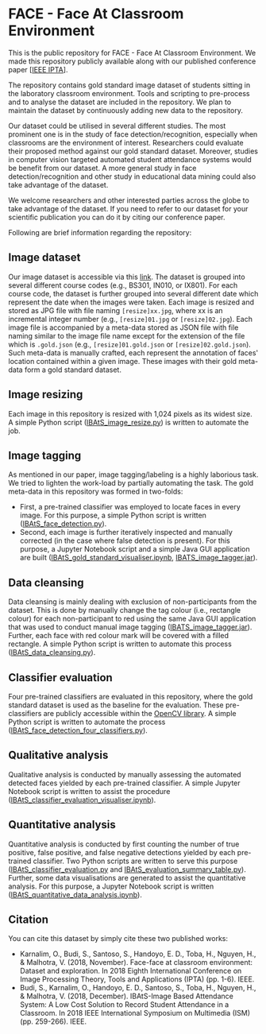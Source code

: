 # FACE - Face At Classroom Environment
This is the public repository for FACE - Face At Classroom Environment.
We made this repository publicly available along with our published conference paper [[IEEE IPTA](https://doi.org/10.1109/IPTA.2018.8608166)].

The repository contains gold standard image dataset of students sitting in the laboratory classroom environment.
Tools and scripting to pre-process and to analyse the dataset are included in the repository.
We plan to maintain the dataset by continuously adding new data to the repository.

Our dataset could be utilised in several different studies.
The most prominent one is in the study of face detection/recognition, especially when classrooms are the environment of interest.
Researchers could evaluate their proposed method against our gold standard dataset.
Moreover, studies in computer vision targeted automated student attendance systems would be benefit from our dataset.
A more general study in face detection/recognition and other study in educational data mining could also take advantage of the dataset.

We welcome researchers and other interested parties across the globe to take advantage of the dataset.
If you need to refer to our dataset for your scientific publication you can do it by citing our conference paper.

Following are brief information regarding the repository:

## Image dataset
Our image dataset is accessible via this [link](https://github.com/itmaranatha/classroom_dataset/tree/master/IBAtS_Initial_Dataset).
The dataset is grouped into several different course codes (e.g., BS301, IN010, or IX801).
For each course code, the dataset is further grouped into several different date which represent the date when the images were taken.
Each image is resized and stored as JPG file with file naming ``[resize]xx.jpg``, where xx is an incremental integer number (e.g., ``[resize]01.jpg`` or ``[resize]02.jpg``).
Each image file is accompanied by a meta-data stored as JSON file with file naming similar to the image file name except for the extension of the file which is ``.gold.json`` (e.g., ``[resize]01.gold.json`` or ``[resize]02.gold.json``).
Such meta-data is manually crafted, each represent the annotation of faces' location contained within a given image.
These images with their gold meta-data form a gold standard dataset.

## Image resizing
Each image in this repository is resized with 1,024
pixels as its widest size.
A simple Python script ([IBAtS_image_resize.py](https://github.com/itmaranatha/classroom_dataset/blob/master/IBAtS_image_resize.py)) is written to automate the job.

## Image tagging
As mentioned in our paper, image tagging/labeling is a highly laborious task.
We tried to lighten the work-load by partially automating the task.
The gold meta-data in this repository was formed in two-folds:

- First,  a pre-trained classifier was employed to locate faces in every image.
For this purpose, a simple Python script is written ([IBAtS_face_detection.py](https://github.com/itmaranatha/classroom_dataset/blob/master/IBAtS_face_detection.py)).
- Second, each image is further iteratively inspected and manually corrected (in the case where false detection is present).
For this purpose, a Jupyter Notebook script and a simple Java GUI application are built ([IBAtS_gold_standard_visualiser.ipynb](https://github.com/itmaranatha/classroom_dataset/blob/master/IBAtS_gold_standard_visualiser.ipynb), [IBATS_image_tagger.jar](https://github.com/itmaranatha/classroom_dataset/blob/master/IBATS_image_tagger.jar)).

## Data cleansing
Data cleansing is mainly dealing with exclusion of non-participants from the dataset.
This is done by manually change the tag colour (i.e., rectangle colour) for each non-participant to red using the same Java GUI application that was used to conduct manual image tagging ([IBATS_image_tagger.jar](https://github.com/itmaranatha/classroom_dataset/blob/master/IBATS_image_tagger.jar)).
Further, each face with red colour mark will be covered with a filled rectangle.
A simple Python script is written to automate this process ([IBAtS_data_cleansing.py](https://github.com/itmaranatha/classroom_dataset/blob/master/IBAtS_data_cleansing.py)).

## Classifier evaluation
Four pre-trained classifiers are evaluated in this repository, where the gold standard dataset is used as the baseline for the evaluation.
These pre-classifiers are publicly accessible within the [OpenCV library](https://github.com/opencv/opencv).
A simple Python script is written to automate the process ([IBAtS_face_detection_four_classifiers.py](https://github.com/itmaranatha/classroom_dataset/blob/41024d669c4067f77176aacf61dac3d470c6e555/IBAtS_face_detection_four_classifiers.py)).

## Qualitative analysis
Qualitative analysis is conducted by manually assessing the automated detected faces yielded by each pre-trained classifier.
A simple Jupyter Notebook script is written to assist the procedure ([IBAtS_classifier_evaluation_visualiser.ipynb](https://github.com/itmaranatha/classroom_dataset/blob/41024d669c4067f77176aacf61dac3d470c6e555/IBAtS_classifier_evaluation_visualiser.ipynb)).

## Quantitative analysis
Quantitative analysis is conducted by first counting the number of true positive, false positive, and false negative detections yielded by each pre-trained classifier.
Two Python scripts are written to serve this purpose ([IBAtS_classifier_evaluation.py](https://github.com/itmaranatha/classroom_dataset/blob/41024d669c4067f77176aacf61dac3d470c6e555/IBAtS_classifier_evaluation.py) and [ 	IBAtS_evaluation_summary_table.py](https://github.com/itmaranatha/classroom_dataset/blob/41024d669c4067f77176aacf61dac3d470c6e555/IBAtS_evaluation_summary_table.py)).
Further, some data visualisations are generated to assist the quantitative analysis.
For this purpose, a Jupyter Notebook script is written ([IBAtS_quantitative_data_analysis.ipynb](https://github.com/itmaranatha/classroom_dataset/blob/41024d669c4067f77176aacf61dac3d470c6e555/IBAtS_quantitative_data_analysis.ipynb)).

## Citation
You can cite this dataset by simply cite these two published works:
- Karnalim, O., Budi, S., Santoso, S., Handoyo, E. D., Toba, H., Nguyen, H., & Malhotra, V. (2018, November). Face-face at classroom environment: Dataset and exploration. In 2018 Eighth International Conference on Image Processing Theory, Tools and Applications (IPTA) (pp. 1-6). IEEE.
- Budi, S., Karnalim, O., Handoyo, E. D., Santoso, S., Toba, H., Nguyen, H., & Malhotra, V. (2018, December). IBAtS-Image Based Attendance System: A Low Cost Solution to Record Student Attendance in a Classroom. In 2018 IEEE International Symposium on Multimedia (ISM) (pp. 259-266). IEEE.

